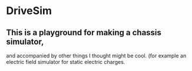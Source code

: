 # DriveSim

## This is a playground for making a chassis simulator,
and accompanied by other things I thought might be cool. (for example an electric field simulator for static electric charges.
